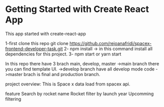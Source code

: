 # Getting Started with Create React App
This app started with create-react-app

1-first clone this repo 
   git clone https://github.com/rejoanafridi/spacex-frontend-developer-task.git
2- npm install 
   -> in this command install all dependencies for this project.
3- npm start or yarn start


In this repo there have 3 brach main, develop, master
->main branch there you can find template UI.
->develop branch have all develop mode code
->master brach is final and production branch.

project overview:
This is Space x
   data load from spacex api.
   
   
   feature
   Search by rocket name 
   Rocket filter by launch year
   Upcomming filtering


